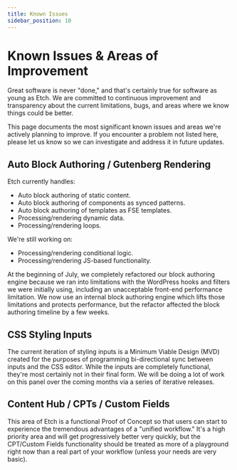 ```yaml
---
title: Known Issues
sidebar_position: 10
---
```


# Known Issues & Areas of Improvement

Great software is never "done," and that's certainly true for software as young as Etch. We are committed to continuous improvement and transparency about the current limitations, bugs, and areas where we know things could be better. 

This page documents the most significant known issues and areas we're actively planning to improve. If you encounter a problem not listed here, please let us know so we can investigate and address it in future updates.

## Auto Block Authoring / Gutenberg Rendering

Etch currently handles:
- Auto block authoring of static content.
- Auto block authoring of components as synced patterns.
- Auto block authoring of templates as FSE templates.
- Processing/rendering dynamic data.
- Processing/rendering loops.

We're still working on:
- Processing/rendering conditional logic.
- Processing/rendering JS-based functionality.

At the beginning of July, we completely refactored our block authoring engine because we ran into limitations with the WordPress hooks and filters we were initially using, including an unacceptable front-end performance limitation. We now use an internal block authoring engine which lifts those limitations and protects performance, but the refactor affected the block authoring timeline by a few weeks.

## CSS Styling Inputs

The current iteration of styling inputs is a Minimum Viable Design (MVD) created for the purposes of programming bi-directional sync between inputs and the CSS editor. While the inputs are completely functional, they're most certainly not in their final form. We will be doing a lot of work on this panel over the coming months via a series of iterative releases.

## Content Hub / CPTs / Custom Fields

This area of Etch is a functional Proof of Concept so that users can start to experience the tremendous advantages of a "unified workflow." It's a high priority area and will get progressively better very quickly, but the CPT/Custom Fields functionality should be treated as more of a playground right now than a real part of your workflow (unless your needs are very basic).